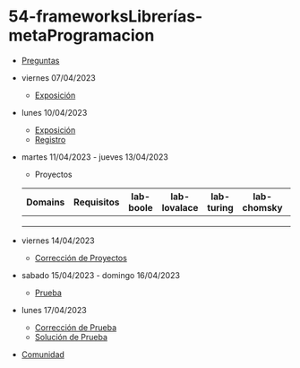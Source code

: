 # 54-frameworksLibrerías-metaProgramacion

- [Preguntas](https://escuela.it/cursos/curso-recurrencia-desarrollo-software/clase/patron)
- viernes 07/04/2023
  - [Exposición](https://escuela.it/cursos/curso-recurrencia-desarrollo-software/clase/patron)
- lunes 10/04/2023
  - [Exposición](https://escuela.it/cursos/curso-recurrencia-desarrollo-software/clase/patron)
  - [Registro](https://forms.gle/pA2QvsW32P4KtTD77)
- martes 11/04/2023 - jueves 13/04/2023
  - Proyectos
  
  |Domains|Requisitos|lab-boole|lab-lovalace|lab-turing|lab-chomsky|lab-bernersLee|
  |-------|----------|---------|------------|----------|-----------|--------------|
  |       |          |         |            |          |           |              |
  |       |          |         |            |          |           |              |
  |       |          |         |            |          |           |              |
- viernes 14/04/2023
  - [Corrección de Proyectos](https://escuela.it/cursos/curso-recurrencia-desarrollo-software/clase/patron)
- sabado 15/04/2023 - domingo 16/04/2023
  - [Prueba](https://forms.gle/hB9UJoN2PYiexctH8)
- lunes 17/04/2023
  - [Corrección de Prueba](https://escuela.it/cursos/curso-recurrencia-desarrollo-software/clase/patron)
  - [Solución de Prueba](https://docs.google.com/spreadsheets/d/1Uwtqa5VdD5wK2X7eLgkS6_th16aPnsW8pa5Ft2TyLPo/edit#gid=0)
- [Comunidad](https://escuela.it/)

